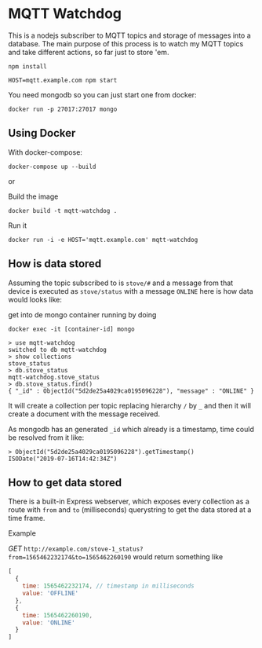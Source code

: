 # MQTT Watchdog 

This is a nodejs subscriber to MQTT topics and storage of messages into a database.
The main purpose of this process is to watch my MQTT topics and take different actions, so far just to store 'em.

```
npm install
```

```
HOST=mqtt.example.com npm start
```

You need mongodb so you can just start one from docker:
```
docker run -p 27017:27017 mongo
```

## Using Docker

With docker-compose:

```
docker-compose up --build
```

or  


Build the image
```
docker build -t mqtt-watchdog .
```

Run it
```
docker run -i -e HOST='mqtt.example.com' mqtt-watchdog
```

## How is data stored

Assuming the topic subscribed to is `stove/#` and a message from that device is executed as `stove/status` with a message `ONLINE` here is how data would looks like:

get into de mongo container running by doing
```
docker exec -it [container-id] mongo
```

```
> use mqtt-watchdog
switched to db mqtt-watchdog
> show collections
stove_status
> db.stove_status
mqtt-watchdog.stove_status
> db.stove_status.find()
{ "_id" : ObjectId("5d2de25a4029ca0195096228"), "message" : "ONLINE" }
```

It will create a collection per topic replacing hierarchy `/` by `_` and then it will create a document with the message received.

As mongodb has an generated `_id` which already is a timestamp, time could be resolved from it like:

```
> ObjectId("5d2de25a4029ca0195096228").getTimestamp()
ISODate("2019-07-16T14:42:34Z")
```

## How to get data stored

There is a built-in Express webserver, which exposes every collection as a route with `from` and `to` (milliseconds) querystring to get the data stored at a time frame.

Example


*GET* `http://example.com/stove-1_status?from=1565462232174&to=1565462260190` would return something like

```js
[
  {
    time: 1565462232174, // timestamp in milliseconds
    value: 'OFFLINE'
  },
  {
    time: 1565462260190,
    value: 'ONLINE'
  }
]
```